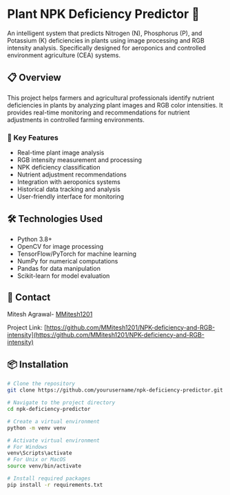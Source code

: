 # Plant NPK Deficiency Predictor 🌱

An intelligent system that predicts Nitrogen (N), Phosphorus (P), and Potassium (K) deficiencies in plants using image processing and RGB intensity analysis. Specifically designed for aeroponics and controlled environment agriculture (CEA) systems.

## 📋 Overview

This project helps farmers and agricultural professionals identify nutrient deficiencies in plants by analyzing plant images and RGB color intensities. It provides real-time monitoring and recommendations for nutrient adjustments in controlled farming environments.

### 🎯 Key Features

- Real-time plant image analysis
- RGB intensity measurement and processing
- NPK deficiency classification
- Nutrient adjustment recommendations
- Integration with aeroponics systems
- Historical data tracking and analysis
- User-friendly interface for monitoring

## 🛠️ Technologies Used

- Python 3.8+
- OpenCV for image processing
- TensorFlow/PyTorch for machine learning
- NumPy for numerical computations
- Pandas for data manipulation
- Scikit-learn for model evaluation

## 📧 Contact
Mitesh Agrawal- [MMitesh1201](https://github.com/MMitesh1201)

Project Link: [https://github.com/MMitesh1201/NPK-deficiency-and-RGB-intensity](https://github.com/MMitesh1201/NPK-deficiency-and-RGB-intensity)

## 📦 Installation

```bash
# Clone the repository
git clone https://github.com/yourusername/npk-deficiency-predictor.git

# Navigate to the project directory
cd npk-deficiency-predictor

# Create a virtual environment
python -m venv venv

# Activate virtual environment
# For Windows
venv\Scripts\activate
# For Unix or MacOS
source venv/bin/activate

# Install required packages
pip install -r requirements.txt

